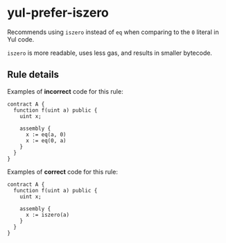 # yul-prefer-iszero

Recommends using `iszero` instead of `eq` when comparing to the `0` literal in Yul code.

`iszero` is more readable, uses less gas, and results in smaller bytecode.

## Rule details

Examples of **incorrect** code for this rule:

```solidity
contract A {
  function f(uint a) public {
    uint x;

    assembly {
      x := eq(a, 0)
      x := eq(0, a)
    }
  }
}
```

Examples of **correct** code for this rule:

```solidity
contract A {
  function f(uint a) public {
    uint x;

    assembly {
      x := iszero(a)
    }
  }
}
```
